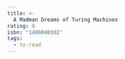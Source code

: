 ```yaml
---
title: >-
  A Madman Dreams of Turing Machines
rating: 0
isbn: "1400040302"
tags:
  - to-read
---
```



